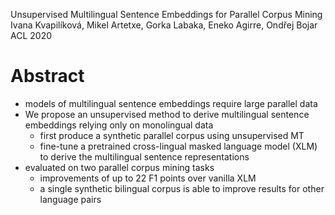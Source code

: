 Unsupervised Multilingual Sentence Embeddings for Parallel Corpus Mining
Ivana Kvapilíková, Mikel Artetxe, Gorka Labaka, Eneko Agirre, Ondřej Bojar
ACL 2020

# Abstract

* models of multilingual sentence embeddings require large parallel data
* We propose an unsupervised method to derive multilingual sentence embeddings
  relying only on monolingual data
  * first produce a synthetic parallel corpus using unsupervised MT
  * fine-tune a pretrained cross-lingual masked language model (XLM) to derive
    the multilingual sentence representations
* evaluated on two parallel corpus mining tasks
  * improvements of up to 22 F1 points over vanilla XLM
  * a single synthetic bilingual corpus is able to improve results for other
    language pairs
